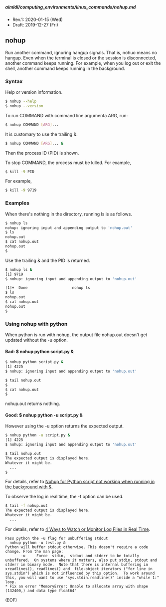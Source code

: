 ##### aimldl/computing_environments/linux_commands/nohup.md
* Rev.1: 2020-01-15 (Wed)
* Draft: 2019-12-27 (Fri)

## nohup
Run another command, ignoring hangup signals. That is, nohuo means no hangup. Even when the terminal is closed or the session is disconnected, another command keeps running. For example, when you log out or exit the shell, another command keeps running in the background.

### Syntax
Help or version information.
```bash
$ nohup --help
$ nohup --version
```
To run COMMAND with command line argumenta ARG, run:
```bash
$ nohup COMMAND [ARG]...
```
It is customary to use the trailing &.
```bash
$ nohup COMMAND [ARG]... &
```
Then the process ID (PID) is shown.

To stop COMMAND, the process must be killed. For example,
```bash
$ kill -9 PID
```
For example,
```bash
$ kill -9 9719
```
### Examples
When there's nothing in the directory, running ls is as follows.
```bash
$ nohup ls
nohup: ignoring input and appending output to 'nohup.out'
$ ls
nohup.out
$ cat nohup.out
nohup.out
$
```
Use the trailing & and the PID is returned.
```bash
$ nohup ls &
[1] 9719
$ nohup: ignoring input and appending output to 'nohup.out'

[1]+  Done                    nohup ls
$ ls
nohup.out
$ cat nohup.out
nohup.out
$
```
### Using nohup with python
When python is run with nohup, the output file nohup.out doesn't get updated without the -u option.
#### Bad: $ nohup python script.py &
```bash
$ nohup python script.py &
[1] 4225
$ nohup: ignoring input and appending output to 'nohup.out'

$ tail nohup.out
$
$ cat nohup.out
$
```
nohup.out returns nothing.

#### Good: $ nohup python -u script.py &
However using the -u option returns the expected output.
```bash
$ nohup python -u script.py &
[1] 4225
$ nohup: ignoring input and appending output to 'nohup.out'

$ tail nohup.out
The expected output is displayed here.
Whatever it might be.
  ...
$
```
For details, refer to [Nohup for Python script not working when running in the background with &](https://stackoverflow.com/questions/32213565/nohup-for-python-script-not-working-when-running-in-the-background-with).

To observe the log in real time, the -f option can be used.
```bash
$ tail -f nohup.out
The expected output is displayed here.
Whatever it might be.
  ...
```
For details, refer to [4 Ways to Watch or Monitor Log Files in Real Time](https://www.tecmint.com/watch-or-monitor-linux-log-files-in-real-time/).
```
Pass python the -u flag for unbuffering stdout
  nohup python -u test.py &
Python will buffer stdout otherwise. This doesn't require a code change. From the man page:
       -u     Force  stdin,  stdout and stderr to be totally unbuffered.  On systems where it matters, also put stdin, stdout and stderr in binary mode.  Note that there is internal buffering in xreadlines(), readlines() and  file-object iterators ("for line in sys.stdin") which is not influenced by this option.  To work around this, you will want to use "sys.stdin.readline()" inside a "while 1:" loop.
* Fix an error "MemoryError: Unable to allocate array with shape (132400,) and data type float64"
```
(EOF)
